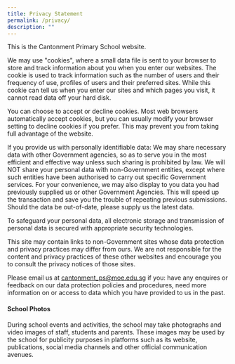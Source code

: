 ```yaml
---
title: Privacy Statement
permalink: /privacy/
description: ""
---
```

This is the Cantonment Primary School website.

We may use "cookies", where a small data file is sent to your browser to store and track information about you when you enter our websites. The cookie is used to track information such as the number of users and their frequency of use, profiles of users and their preferred sites. While this cookie can tell us when you enter our sites and which pages you visit, it cannot read data off your hard disk.

You can choose to accept or decline cookies. Most web browsers automatically accept cookies, but you can usually modify your browser setting to decline cookies if you prefer. This may prevent you from taking full advantage of the website.

If you provide us with personally identifiable data:
We may share necessary data with other Government agencies, so as to serve you in the most efficient and effective way unless such sharing is prohibited by law.
We will NOT share your personal data with non-Government entities, except where such entities have been authorised to carry out specific Government services.
For your convenience, we may also display to you data you had previously supplied us or other Government Agencies. This will speed up the transaction and save you the trouble of repeating previous submissions. Should the data be out-of-date, please supply us the latest data.

To safeguard your personal data, all electronic storage and transmission of personal data is secured with appropriate security technologies.

This site may contain links to non-Government sites whose data protection and privacy practices may differ from ours. We are not responsible for the content and privacy practices of these other websites and encourage you to consult the privacy notices of those sites.

Please email us at cantonment_ps@moe.edu.sg if you:
have any enquires or feedback on our data protection policies and procedures,
need more information on or access to data which you have provided to us in the past.

#### School Photos

During school events and activities, the school may take photographs and video images of staff, students and parents. These images may be used by the school for publicity purposes in platforms such as its website, publications, social media channels and other official communication avenues. 